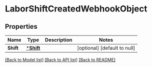 # LaborShiftCreatedWebhookObject

## Properties

 Name      | Type                   | Description | Notes                        
-----------|------------------------|-------------|------------------------------
 **Shift** | [***Shift**](Shift.md) |             | [optional] [default to null] 

[[Back to Model list]](../README.md#documentation-for-models) [[Back to API list]](../README.md#documentation-for-api-endpoints) [[Back to README]](../README.md)

